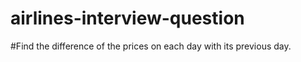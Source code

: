 # airlines-interview-question
#Find the difference of the prices on each day with its previous day.
